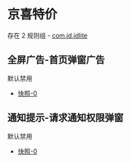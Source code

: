 # 京喜特价

存在 2 规则组 - [com.jd.jdlite](/src/apps/com.jd.jdlite.ts)

## 全屏广告-首页弹窗广告

默认禁用

- [快照-0](https://i.gkd.li/i/12727396)

## 通知提示-请求通知权限弹窗

默认禁用

- [快照-0](https://i.gkd.li/i/13062969)
